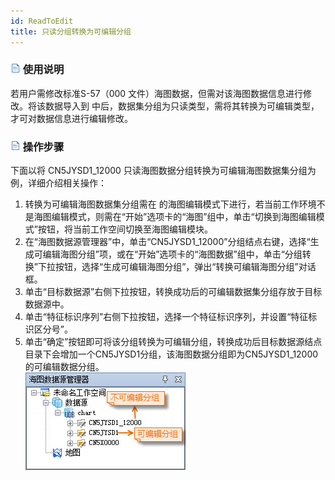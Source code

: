 ```yaml
---
id: ReadToEdit
title: 只读分组转换为可编辑分组
---
```

### ![](../../img/read.gif) 使用说明

若用户需修改标准S-57（000 文件）海图数据，但需对该海图数据信息进行修改。将该数据导入到
中后，数据集分组为只读类型，需将其转换为可编辑类型，才可对数据信息进行编辑修改。

### ![](../../img/read.gif) 操作步骤

下面以将 CN5JYSD1_12000 只读海图数据分组转换为可编辑海图数据集分组为例，详细介绍相关操作：

1. 转换为可编辑海图数据集分组需在  的海图编辑模式下进行，若当前工作环境不是海图编辑模式，则需在“开始”选项卡的“海图”组中，单击“切换到海图编辑模式”按钮，将当前工作空间切换至海图编辑模块。
2. 在“海图数据源管理器”中，单击“CN5JYSD1_12000”分组结点右键，选择“生成可编辑海图分组”项，或在“开始”选项卡的“海图数据”组中，单击“分组转换”下拉按钮，选择“生成可编辑海图分组”，弹出“转换可编辑海图分组”对话框。 
3. 单击“目标数据源”右侧下拉按钮，转换成功后的可编辑数据集分组存放于目标数据源中。
4. 单击“特征标识序列”右侧下拉按钮，选择一个特征标识序列，并设置“特征标识区分号”。
5. 单击“确定”按钮即可将该分组转换为可编辑分组，转换成功后目标数据源结点目录下会增加一个CN5JYSD1分组，该海图数据分组即为CN5JYSD1_12000的可编辑数据分组。  
![](img/ReadToEditResult.jpg)  